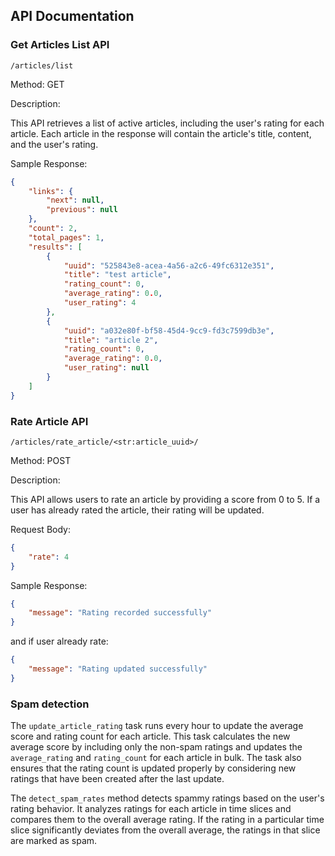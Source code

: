 ## API Documentation

### Get Articles List API

```plaintext
/articles/list
```

Method: GET

Description:

This API retrieves a list of active articles, including the user's rating for each article. Each article in the response will contain the article's title, content, and the user's rating.

Sample Response:

```json
{
    "links": {
        "next": null,
        "previous": null
    },
    "count": 2,
    "total_pages": 1,
    "results": [
        {
            "uuid": "525843e8-acea-4a56-a2c6-49fc6312e351",
            "title": "test article",
            "rating_count": 0,
            "average_rating": 0.0,
            "user_rating": 4
        },
        {
            "uuid": "a032e80f-bf58-45d4-9cc9-fd3c7599db3e",
            "title": "article 2",
            "rating_count": 0,
            "average_rating": 0.0,
            "user_rating": null
        }
    ]
}
```

### Rate Article API

```plaintext
/articles/rate_article/<str:article_uuid>/
```

Method: POST

Description:

This API allows users to rate an article by providing a score from 0 to 5. If a user has already rated the article, their rating will be updated.

Request Body:

```json
{
    "rate": 4
}
```

Sample Response:

```json
{
    "message": "Rating recorded successfully"
}
```

and if user already rate:
```json
{
    "message": "Rating updated successfully"
}
```

### Spam detection

The `update_article_rating` task runs every hour to update the average score and rating count for each article. This task calculates the new average score by including only the non-spam ratings and updates the `average_rating` and `rating_count` for each article in bulk. The task also ensures that the rating count is updated properly by considering new ratings that have been created after the last update.


The `detect_spam_rates` method detects spammy ratings based on the user's rating behavior. It analyzes ratings for each article in time slices and compares them to the overall average rating. If the rating in a particular time slice significantly deviates from the overall average, the ratings in that slice are marked as spam.
